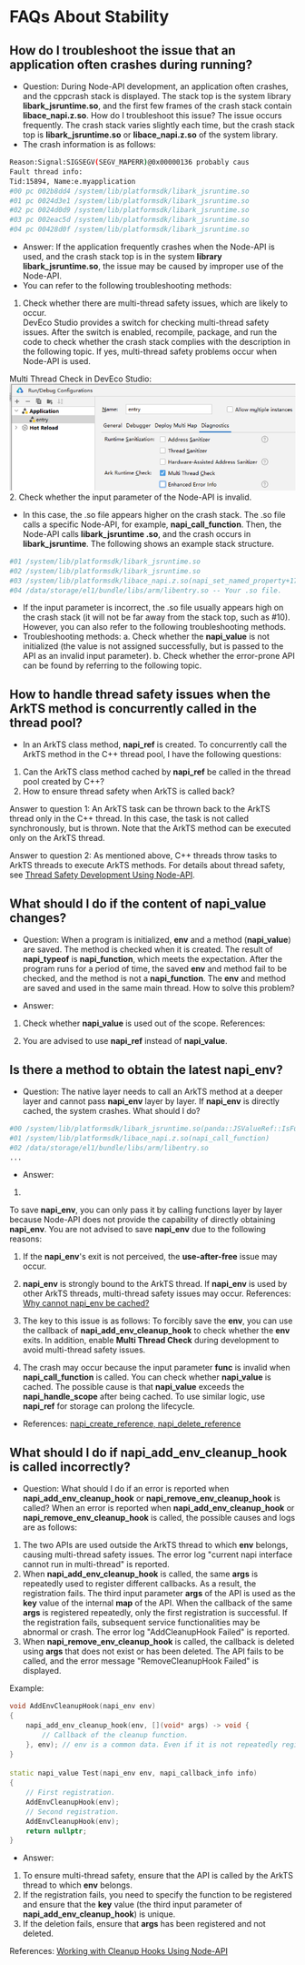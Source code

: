 # FAQs About Stability
<!--Kit: NDK-->
<!--Subsystem: arkcompiler-->
<!--Owner: @xliu-huanwei; @shilei123; @huanghello-->
<!--Designer: @shilei123-->
<!--Tester: @kirl75; @zsw_zhushiwei-->
<!--Adviser: @fang-jinxu-->

## How do I troubleshoot the issue that an application often crashes during running?

- Question: During Node-API development, an application often crashes, and the cppcrash stack is displayed. The stack top is the system library **libark_jsruntime.so**, and the first few frames of the crash stack contain **libace_napi.z.so**. How do I troubleshoot this issue? 
The issue occurs frequently. The crash stack varies slightly each time, but the crash stack top is **libark_jsruntime.so** or **libace_napi.z.so** of the system library.   
- The crash information is as follows: 
```sh
Reason:Signal:SIGSEGV(SEGV_MAPERR)@0x00000136 probably caus
Fault thread info:
Tid:15894, Name:e.myapplication
#00 pc 002b8dd4 /system/lib/platformsdk/libark_jsruntime.so
#01 pc 0024d3e1 /system/lib/platformsdk/libark_jsruntime.so
#02 pc 0024d0d9 /system/lib/platformsdk/libark_jsruntime.so
#03 pc 002eac5d /system/lib/platformsdk/libark_jsruntime.so
#04 pc 00428d0f /system/lib/platformsdk/libark_jsruntime.so
```

- Answer: 
If the application frequently crashes when the Node-API is used, and the crash stack top is in the system **library libark_jsruntime.so**, the issue may be caused by improper use of the Node-API.  
- You can refer to the following troubleshooting methods:  
1. Check whether there are multi-thread safety issues, which are likely to occur.  
DevEco Studio provides a switch for checking multi-thread safety issues. After the switch is enabled, recompile, package, and run the code to check whether the crash stack complies with the description in the following topic. If yes, multi-thread safety problems occur when Node-API is used.  
  
Multi Thread Check in DevEco Studio:  
![Multi-thread check switch in DevEco Studio](figures/en_us_image_20-25-06-40-15-09.png)  
2. Check whether the input parameter of the Node-API is invalid.  
- In this case, the .so file appears higher on the crash stack. The .so file calls a specific Node-API, for example, **napi_call_function**. Then, the Node-API calls **libark_jsruntime .so**, and the crash occurs in **libark_jsruntime**. 
The following shows an example stack structure. 
```sh
#01 /system/lib/platformsdk/libark_jsruntime.so
#02 /system/lib/platformsdk/libark_jsruntime.so
#03 /system/lib/platformsdk/libace_napi.z.so(napi_set_named_property+170) -- Node-API .so, which displays the failed API call.
#04 /data/storage/el1/bundle/libs/arm/libentry.so -- Your .so file.
```
- If the input parameter is incorrect, the .so file usually appears high on the crash stack (it will not be far away from the stack top, such as #10). However, you can also refer to the following troubleshooting methods. 
- Troubleshooting methods: 
a. Check whether the **napi_value** is not initialized (the value is not assigned successfully, but is passed to the API as an invalid input parameter). 
b. Check whether the error-prone API can be found by referring to the following topic.  

## How to handle thread safety issues when the ArkTS method is concurrently called in the thread pool?

- In an ArkTS class method, **napi_ref** is created. To concurrently call the ArkTS method in the C++ thread pool, I have the following questions: 
1. Can the ArkTS class method cached by **napi_ref** be called in the thread pool created by C++? 
2. How to ensure thread safety when ArkTS is called back? 

Answer to question 1:
An ArkTS task can be thrown back to the ArkTS thread only in the C++ thread. In this case, the task is not called synchronously, but is thrown. 
Note that the ArkTS method can be executed only on the ArkTS thread. 

Answer to question 2:
As mentioned above, C++ threads throw tasks to ArkTS threads to execute ArkTS methods. For details about thread safety, see [Thread Safety Development Using Node-API](use-napi-thread-safety.md). 
  

## What should I do if the content of napi_value changes?

- Question: When a program is initialized, **env** and a method (**napi_value**) are saved. The method is checked when it is created. The result of **napi_typeof** is **napi_function**, which meets the expectation. After the program runs for a period of time, the saved **env** and method fail to be checked, and the method is not a **napi_function**. The **env** and method are saved and used in the same main thread. How to solve this problem? 

- Answer: 
1. Check whether **napi_value** is used out of the scope. 
References:  
  
2. You are advised to use **napi_ref** instead of **napi_value**. 

## Is there a method to obtain the latest napi_env?

- Question: The native layer needs to call an ArkTS method at a deeper layer and cannot pass **napi_env** layer by layer. If **napi_env** is directly cached, the system crashes. What should I do? 
```sh
#00 /system/lib/platformsdk/libark_jsruntime.so(panda::JSValueRef::IsFunction)
#01 /system/lib/platformsdk/libace_napi.z.so(napi_call_function)
#02 /data/storage/el1/bundle/libs/arm/libentry.so
...
```
- Answer: 
1.   
To save **napi_env**, you can only pass it by calling functions layer by layer because Node-API does not provide the capability of directly obtaining **napi_env**. You are not advised to save **napi_env** due to the following reasons: 
1. If the **napi_env**'s exit is not perceived, the **use-after-free** issue may occur. 
2. **napi_env** is strongly bound to the ArkTS thread. If **napi_env** is used by other ArkTS threads, multi-thread safety issues may occur. 
References: 
[Why cannot napi_env be cached?](https://developer.huawei.com/consumer/en/doc/harmonyos-faqs/faqs-ndk-73) 

2. The key to this issue is as follows: 
To forcibly save the **env**, you can use the callback of **napi_add_env_cleanup_hook** to check whether the **env** exits. In addition, enable **Multi Thread Check** during development to avoid multi-thread safety issues.
   

3. The crash may occur because the input parameter **func** is invalid when **napi_call_function** is called. You can check whether **napi_value** is cached. The possible cause is that **napi_value** exceeds the **napi_handle_scope** after being cached. 
To use similar logic, use **napi_ref** for storage can prolong the lifecycle. 

- References: 
[napi_create_reference, napi_delete_reference](use-napi-life-cycle.md)

    

## What should I do if napi_add_env_cleanup_hook is called incorrectly?

- Question: What should I do if an error is reported when **napi_add_env_cleanup_hook** or **napi_remove_env_cleanup_hook** is called? 
When an error is reported when **napi_add_env_cleanup_hook** or **napi_remove_env_cleanup_hook** is called, the possible causes and logs are as follows: 
1. The two APIs are used outside the ArkTS thread to which **env** belongs, causing multi-thread safety issues. The error log "current napi interface cannot run in multi-thread" is reported. 
2. When **napi_add_env_cleanup_hook** is called, the same **args** is repeatedly used to register different callbacks. As a result, the registration fails. The third input parameter **args** of the API is used as the **key** value of the internal **map** of the API. When the callback of the same **args** is registered repeatedly, only the first registration is successful. If the registration fails, subsequent service functionalities may be abnormal or crash. The error log "AddCleanupHook Failed" is reported. 
3. When **napi_remove_env_cleanup_hook** is called, the callback is deleted using **args** that does not exist or has been deleted. The API fails to be called, and the error message "RemoveCleanupHook Failed" is displayed. 

Example:

```c++
void AddEnvCleanupHook(napi_env env)
{
    napi_add_env_cleanup_hook(env, [](void* args) -> void {
        // Callback of the cleanup function.
    }, env); // env is a common data. Even if it is not repeatedly registered here, it may be registered in advance in other places. As a result, the registration fails.
}

static napi_value Test(napi_env env, napi_callback_info info)
{
    // First registration.
    AddEnvCleanupHook(env);
    // Second registration.
    AddEnvCleanupHook(env);
    return nullptr;
}
```

- Answer:
1. To ensure multi-thread safety, ensure that the API is called by the ArkTS thread to which **env** belongs.
2. If the registration fails, you need to specify the function to be registered and ensure that the **key** value (the third input parameter of **napi_add_env_cleanup_hook**) is unique.
3. If the deletion fails, ensure that **args** has been registered and not deleted.

References:
[Working with Cleanup Hooks Using Node-API](use-napi-about-cleanuphook.md)
 
